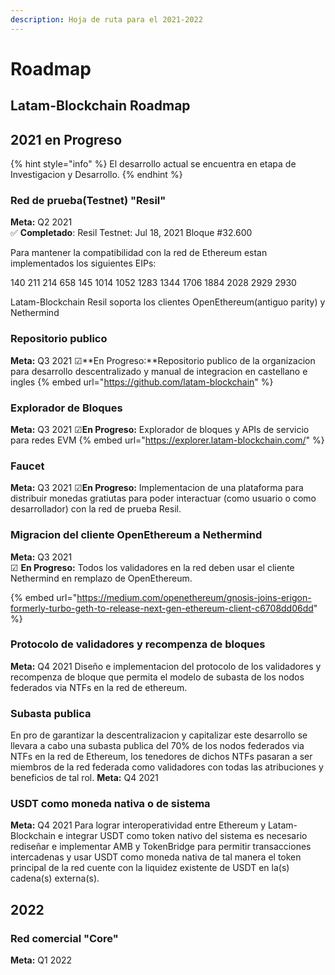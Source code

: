 ```yaml
---
description: Hoja de ruta para el 2021-2022
---
```


# Roadmap

## **Latam-Blockchain Roadmap**

## **2021 en Progreso**

{% hint style="info" %}
El desarrollo actual se encuentra en etapa de Investigacion y Desarrollo.
{% endhint %}

### **Red de prueba(Testnet) "Resil"**

**Meta:** Q2 2021  
 ✅ **Completado**: Resil Testnet: Jul 18, 2021 Bloque \#32.600

Para mantener la compatibilidad con la red de Ethereum estan implementados los siguientes EIPs:

140 211 214 658 145 1014 1052 1283 1344 1706 1884 2028 2929 2930

Latam-Blockchain Resil soporta los clientes OpenEthereum(antiguo parity) y Nethermind

### **Repositorio publico**

**Meta:** Q3 2021
 ☑**En Progreso:**Repositorio publico de la organizacion para desarrollo descentralizado y manual de integracion en castellano e ingles
{% embed url="https://github.com/latam-blockchain" %}

### **Explorador de Bloques**

**Meta:** Q3 2021
 ☑**En Progreso:** Explorador de bloques y APIs de servicio para redes EVM
{% embed url="https://explorer.latam-blockchain.com/" %}

### **Faucet**

**Meta:** Q3 2021
 ☑**En Progreso:** Implementacion de una plataforma para distribuir monedas gratiutas para poder interactuar (como usuario o como desarrollador) con la red de prueba Resil.

### **Migracion del cliente OpenEthereum a Nethermind**

 **Meta:** Q3 2021  
☑ **En Progreso:** Todos los validadores en la red deben usar el cliente Nethermind en remplazo de OpenEthereum. 

{% embed url="https://medium.com/openethereum/gnosis-joins-erigon-formerly-turbo-geth-to-release-next-gen-ethereum-client-c6708dd06dd" %}

### **Protocolo de validadores y recompenza de bloques**

**Meta:** Q4 2021
Diseño e implementacion del protocolo de los validadores y recompenza de bloque que permita el modelo de subasta de los nodos federados via NTFs en la red de ethereum.


### **Subasta publica**

En pro de garantizar la descentralizacion y capitalizar este desarrollo se llevara a cabo una subasta publica del 70% de los nodos federados via NTFs en la red de Ethereum, los tenedores de dichos NTFs pasaran a ser miembros de la red federada como validadores con todas las atribuciones y beneficios de tal rol. 
**Meta:** Q4 2021


### **USDT como moneda nativa o de sistema**

**Meta:** Q4 2021
Para lograr interoperatividad entre Ethereum y Latam-Blockchain e integrar USDT como token nativo del sistema es necesario rediseñar e implementar AMB y TokenBridge para permitir transacciones intercadenas y usar USDT como moneda nativa de tal manera el token principal de la red cuente con la liquidez existente de USDT en la(s) cadena(s) externa(s).

## **2022**

### **Red comercial "Core"**

**Meta:** Q1 2022  


